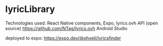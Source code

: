 # lyricLibrary

Technologies used:
React Native components,
Expo, 
lyrics.ovh API (open source) https://github.com/NTag/lyrics.ovh
Android Studio


deployed to expo: https://expo.dev/@ohveli/lyricsfinder
